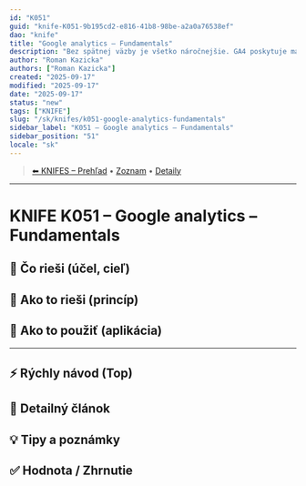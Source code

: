 ```yaml
---
id: "K051"
guid: "knife-K051-9b195cd2-e816-41b8-98be-a2a0a76538ef"
dao: "knife"
title: "Google analytics – Fundamentals"
description: "Bez spätnej väzby je všetko náročnejšie. GA4 poskytuje marketingové spätné väzby"
author: "Roman Kazicka"
authors: ["Roman Kazicka"]
created: "2025-09-17"
modified: "2025-09-17"
date: "2025-09-17"
status: "new"
tags: ["KNIFE"]
slug: "/sk/knifes/k051-google-analytics-fundamentals"
sidebar_label: "K051 – Google analytics – Fundamentals"
sidebar_position: "51"
locale: "sk"
---
```

<!-- body:start -->

<!-- nav:knifes -->
> [⬅ KNIFES – Prehľad](../KNIFEsOverview.md) • [Zoznam](../KNIFE_Overview_List.md) • [Detaily](../KNIFE_Overview_Details.md)
---
# KNIFE K051 – Google analytics – Fundamentals

## 🎯 Čo rieši (účel, cieľ)

## 🧩 Ako to rieši (princíp)

## 🧪 Ako to použiť (aplikácia)

---

## ⚡ Rýchly návod (Top)

## 📜 Detailný článok

## 💡 Tipy a poznámky

## ✅ Hodnota / Zhrnutie

